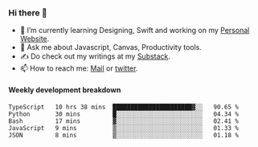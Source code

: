 ### Hi there 👋

- 🌱 I’m currently learning Designing, Swift and working on my [Personal Website](https://kvaishak.com/).
- 💬 Ask me about Javascript, Canvas,  Productivity tools. 
- :writing_hand: Do check out my writings at my [Substack](https://kvaishak.substack.com/).
- 📫 How to reach me: [Mail](mailto:vaishak.kaippanchery@gmail.com) or [twitter](https://twitter.com/kvaishack).


#### Weekly development breakdown

<!--START_SECTION:waka-->

```text
TypeScript   10 hrs 38 mins  ██████████████████████▓░░   90.65 %
Python       30 mins         █░░░░░░░░░░░░░░░░░░░░░░░░   04.34 %
Bash         17 mins         ▓░░░░░░░░░░░░░░░░░░░░░░░░   02.41 %
JavaScript   9 mins          ▒░░░░░░░░░░░░░░░░░░░░░░░░   01.33 %
JSON         8 mins          ▒░░░░░░░░░░░░░░░░░░░░░░░░   01.18 %
```

<!--END_SECTION:waka-->

